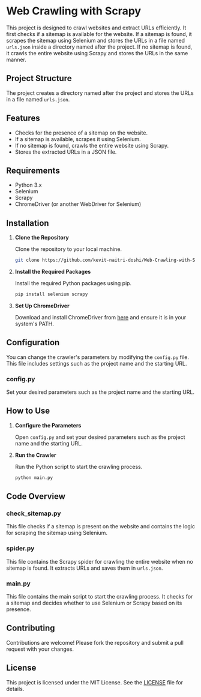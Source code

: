 # Web Crawling with Scrapy

This project is designed to crawl websites and extract URLs efficiently. It first checks if a sitemap is available for the website. If a sitemap is found, it scrapes the sitemap using Selenium and stores the URLs in a file named `urls.json` inside a directory named after the project. If no sitemap is found, it crawls the entire website using Scrapy and stores the URLs in the same manner.

## Project Structure

The project creates a directory named after the project and stores the URLs in a file named `urls.json`.

## Features

- Checks for the presence of a sitemap on the website.
- If a sitemap is available, scrapes it using Selenium.
- If no sitemap is found, crawls the entire website using Scrapy.
- Stores the extracted URLs in a JSON file.

## Requirements

- Python 3.x
- Selenium
- Scrapy
- ChromeDriver (or another WebDriver for Selenium)

## Installation

1. **Clone the Repository**

   Clone the repository to your local machine.

   ```bash
   git clone https://github.com/kevit-naitri-doshi/Web-Crawling-with-Scrapy.git
   ```

2. **Install the Required Packages**

   Install the required Python packages using pip.

   ```bash
   pip install selenium scrapy
   ```

3. **Set Up ChromeDriver**

   Download and install ChromeDriver from [here](https://sites.google.com/a/chromium.org/chromedriver/downloads) and ensure it is in your system's PATH.

## Configuration

You can change the crawler's parameters by modifying the `config.py` file. This file includes settings such as the project name and the starting URL.

### config.py

Set your desired parameters such as the project name and the starting URL.

## How to Use

1. **Configure the Parameters**

   Open `config.py` and set your desired parameters such as the project name and the starting URL.

2. **Run the Crawler**

   Run the Python script to start the crawling process.

   ```bash
   python main.py
   ```

## Code Overview

### check_sitemap.py

This file checks if a sitemap is present on the website and contains the logic for scraping the sitemap using Selenium.

### spider.py

This file contains the Scrapy spider for crawling the entire website when no sitemap is found. It extracts URLs and saves them in `urls.json`.

### main.py

This file contains the main script to start the crawling process. It checks for a sitemap and decides whether to use Selenium or Scrapy based on its presence.

## Contributing

Contributions are welcome! Please fork the repository and submit a pull request with your changes.

## License

This project is licensed under the MIT License. See the [LICENSE](LICENSE) file for details.
